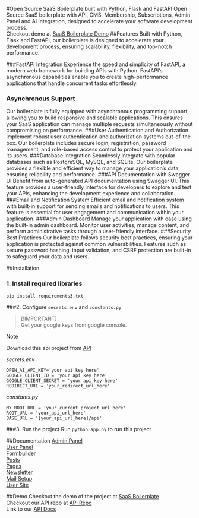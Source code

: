 #Open Source SaaS Boilerplate built with Python, Flask and FastAPI
Open Source SaaS boilerplate with API, CMS, Membership, Subscriptions, Admin Panel and AI integration, designed to accelerate your software development process. \
Checkout demo at [SaaS Boilerplate Demo](http://35.154.190.245:5000)
##Features
Built with Python, Flask and FastAPI, our boilerplate is designed to accelerate
your development process, ensuring scalability, flexibility, and top-notch
performance.

###FastAPI Integration
Experience the speed and simplicity of FastAPI, a modern web framework for
building APIs with Python.
FastAPI’s asynchronous capabilities enable you to create high-performance
applications that handle concurrent tasks effortlessly.

### Asynchronous Support
Our boilerplate is fully equipped with asynchronous programming support,
allowing you to build responsive and scalable applications.
This ensures your SaaS application can manage multiple requests
simultaneously without compromising on performance.
###User Authentication and Authorization
Implement robust user authentication and authorization systems out-of-the-
box.
Our boilerplate includes secure login, registration, password management, and
role-based access control to protect your application and its users.
###Database Integration
Seamlessly integrate with popular databases such as PostgreSQL, MySQL, and
SQLite.
Our boilerplate provides a flexible and efficient way to manage your
application’s data, ensuring reliability and performance.
###API Documentation with Swagger UI
Benefit from auto-generated API documentation using Swagger UI.
This feature provides a user-friendly interface for developers to explore and
test your APIs, enhancing the development experience and collaboration.
###Email and Notification System
Efficient email and notification system with built-in support for
sending emails and notifications to users.
This feature is essential for user engagement and communication within your
application.
###Admin Dashboard
Manage your application with ease using the built-in admin dashboard.
Monitor user activities, manage content, and perform administrative tasks
through a user-friendly interface.
###Security Best Practices
Our boilerplate follows security best practices, ensuring your application is
protected against common vulnerabilities.
Features such as secure password hashing, input validation, and CSRF
protection are built-in to safeguard your data and users.

##Installation
### 1. Install required libraries
`pip install requirements3.txt`

###2. Configure `secrets.env` and `constants.py`


> [!IMPORTANT] \
> Get your google keys from google console.

> [!NOTE]  
> Download this api project from [API](https://github.com/AmishChawla/saas_cms_fastapi)

_secrets.env_
```
OPEN_AI_API_KEY='your api key here'
GOOGLE_CLIENT_ID = 'your api key here'
GOOGLE_CLIENT_SECRET = 'your api key here'
REDIRECT_URI = 'your_redirect_url_here'
```

_constants.py_
```
MY_ROOT_URL = 'your_current_project_url_here'
ROOT_URL = 'your_api_url_here'
BASE_URL = '[your_api_url_here]/api'
```

###3. Run the project
Run `python app.py` to run this project


##Documentation
[Admin Panel](admin_panel.md) \
[User Panel](user_panel.md) \
[Formbuilder](formbuilder.md) \
[Posts](posts.md) \
[Pages](pages.md) \
[Newsletter](newsletter.md) \
[Mail Setup](mail_setup.md) \
[User Site](user_site.md)
 
##Demo
Checkout the demo of the project at [SaaS Boilerplate](http://35.154.190.245:5000/login) \
Checkout our API repo at [API Repo](https://github.com/AmishChawla/saas_cms_fastapi) \
Link to our [API Docs](http://35.154.190.245:8000/docs)